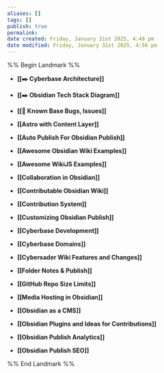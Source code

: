 ```yaml
---
aliases: []
tags: []
publish: true
permalink:
date created: Friday, January 31st 2025, 4:49 pm
date modified: Friday, January 31st 2025, 4:56 pm
---
```


%% Begin Landmark %%
- **[[✒️ Cyberbase Architecture]]**

- **[[✒️ Obsidian Tech Stack Diagram]]**

- **[[🐛 Known Base Bugs, Issues]]**
- **[[Astro with Content Layer]]**
- **[[Auto Publish For Obsidian Publish]]**
- **[[Awesome Obsidian Wiki Examples]]**
- **[[Awesome WikiJS Examples]]**
- **[[Collaboration in Obsidian]]**
- **[[Contributable Obsidian Wiki]]**
- **[[Contribution System]]**
- **[[Customizing Obsidian Publish]]**
- **[[Cyberbase Development]]**
- **[[Cyberbase Domains]]**
- **[[Cybersader Wiki Features and Changes]]**
- **[[Folder Notes & Publish]]**
- **[[GitHub Repo Size Limits]]**
- **[[Media Hosting in Obsidian]]**
- **[[Obsidian as a CMS]]**
- **[[Obsidian Plugins and Ideas for Contributions]]**
- **[[Obsidian Publish Analytics]]**
- **[[Obsidian Publish SEO]]**

%% End Landmark %%